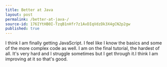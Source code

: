 ```yaml
---
title: Better at Java 
layout: post
permalink: /better-at-java-/
source-id: 176IYtHB0I-TzqB1nHfr7z1AvDIqVdzDk3X4gCN2p2gw
published: true
---
```

I think I am finally getting JavaScript. I feel like I know the basics and some of the more complex code as well. I am on the final tutorial, the hardest of all. It's very hard and I struggle sometimes but I get through it.I think I am improving at it so that's good.

